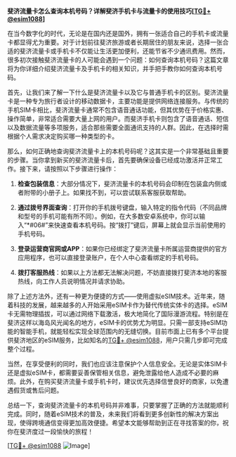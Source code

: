 **斐济流量卡怎么查询本机号码？详解斐济手机卡与流量卡的使用技巧[[TG💪+ @esim1088](https://t.me/s/esim1088)]**

在当今数字化的时代，无论是在国内还是国外，拥有一张适合自己的手机卡或流量卡都显得尤为重要。对于计划前往斐济旅游或者长期居住的朋友来说，选择一张合适的斐济流量卡或手机卡不仅能让生活更加便利，还能节省不少通讯费用。然而，很多初次接触斐济流量卡的人可能会遇到一个问题：如何查询本机号码？这篇文章将为你详细介绍斐济流量卡及手机卡的相关知识，并手把手教你如何查询本机号码。

首先，让我们来了解一下什么是斐济流量卡以及它与普通手机卡的区别。斐济流量卡是一种专为旅行者设计的移动数据卡，主要功能是提供网络连接服务。与传统的手机SIM卡相比，斐济流量卡通常不包含语音通话功能，但其优势在于价格实惠、操作简单，非常适合需要大量上网的用户。而斐济手机卡则包含了语音通话、短信以及数据流量等多项服务，适合那些需要全面通讯支持的人群。因此，在选择时需根据个人需求决定购买哪一种类型的卡。

那么，如何正确地查询斐济流量卡上的本机号码呢？这其实是一个非常基础且重要的步骤。当你拿到新买的斐济流量卡后，首先要确保设备已经成功激活并正常工作。接下来，请按照以下步骤进行操作：

1. **检查包装信息**：大部分情况下，斐济流量卡的本机号码会印制在包装盒内侧或者附带的小册子上。如果找不到，可以尝试联系客服获取帮助。
   
2. **通过拨号界面查询**：打开你的手机拨号键盘，输入特定的指令代码（不同品牌和型号的手机可能有所不同）。例如，在大多数安卓系统中，你可以输入“*#06#”来快速查看本机号码。按“拨打”键后，屏幕上就会显示当前使用的手机号码。

3. **登录运营商官网或APP**：如果你已经绑定了斐济流量卡所属运营商提供的官方应用程序，也可以直接登录账户，在个人中心查看绑定的手机号码。

4. **拨打客服热线**：如果以上方法都无法解决问题，不妨直接拨打斐济本地的客服热线，向工作人员说明情况并请求协助。

除了上述方法外，还有一种更为便捷的方式——使用虚拟eSIM技术。近年来，随着科技的发展，越来越多的人开始采用eSIM卡作为替代传统实体卡的选择。eSIM卡无需物理插拔，可以通过网络下载激活，极大地简化了国际漫游流程。特别是在斐济这样以海岛风光闻名的地方，eSIM卡的优势尤为明显。只需一部支持eSIM功能的智能手机，就能轻松实现全球范围内的无缝切换。目前市面上已有多个平台提供斐济地区的eSIM服务，比如知名的[TG💪+ @esim1088](https://t.me/s/esim1088)，用户只需几步即可完成整个过程。

当然，在享受便利的同时，我们也应该注意保护个人信息安全。无论是实体SIM卡还是虚拟eSIM卡，都需要妥善保管相关信息，避免泄露给他人造成不必要的麻烦。此外，在购买斐济流量卡或手机卡时，建议优先选择信誉良好的商家，以免遭遇假货或售后问题。

总结一下，查询斐济流量卡的本机号码并非难事，只要掌握了正确的方法就能顺利完成。同时，随着eSIM技术的普及，未来我们将看到更多创新性的解决方案出现，使得跨境通信变得更加高效便捷。希望本文能够帮助到正在寻找答案的你，祝你在斐济度过一段愉快的旅程！

[[TG💪+ @esim1088](https://t.me/s/esim1088) ![Image](https://i.postimg.cc/4NQfJmqS/Snipaste-2025-05-13-00-14-12.png)]